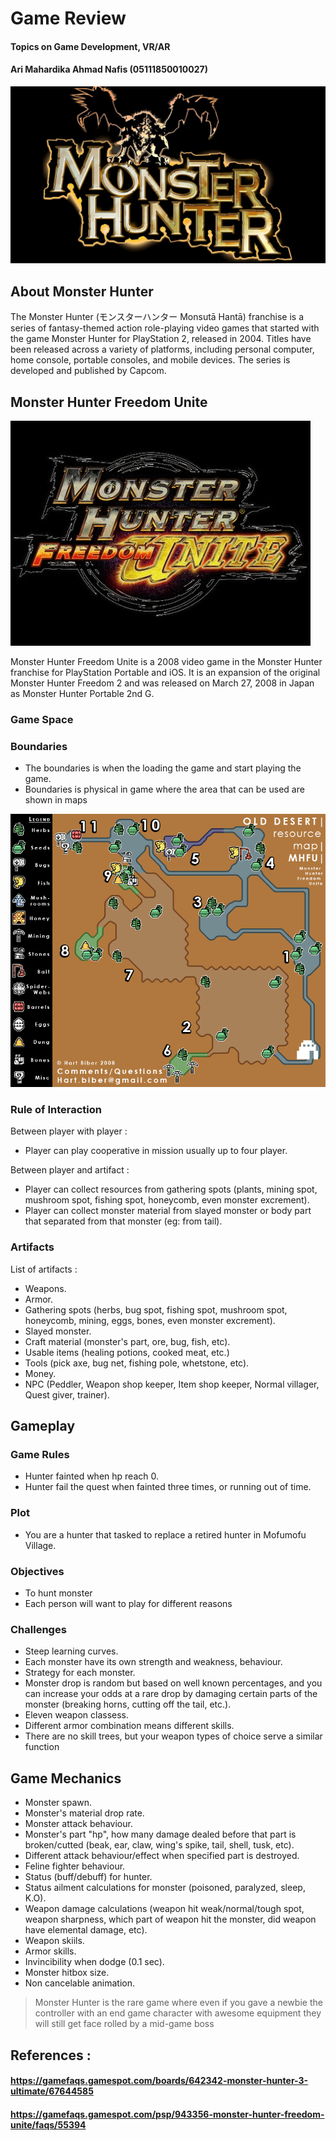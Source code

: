 [//]: # (monster hunter freedom unite readme)

# Game Review
#### Topics on Game Development, VR/AR
#### Ari Mahardika Ahmad Nafis (05111850010027)

![MH Cover](Images/mh_cover.jpg)

## About Monster Hunter
The Monster Hunter (モンスターハンター Monsutā Hantā) franchise is a series of fantasy-themed action role-playing video games that started with the game Monster Hunter for PlayStation 2, released in 2004. Titles have been released across a variety of platforms, including personal computer, home console, portable consoles, and mobile devices. The series is developed and published by Capcom.

## Monster Hunter Freedom Unite

![MHFU Cover](Images/mhfu_cover.jpg)

Monster Hunter Freedom Unite is a 2008 video game in the Monster Hunter franchise for PlayStation Portable and iOS. It is an expansion of the original Monster Hunter Freedom 2 and was released on March 27, 2008 in Japan as Monster Hunter Portable 2nd G.

### Game Space
[//]: # (Focus from real world to game world)

### Boundaries
[//]: # (Can be physical or psychological)
* The boundaries is when the loading the game and start playing the game.
* Boundaries is physical in game where the area that can be used are shown in maps

![maps](Images/map_dessert.gif)

### Rule of Interaction
[//]: # (Between player with player or player with artifact)
Between player with player :
* Player can play cooperative in mission usually up to four player.

Between player and artifact :
* Player can collect resources from gathering spots (plants, mining spot, mushroom spot, fishing spot, honeycomb, even monster excrement).
* Player can collect monster material from slayed monster or body part that separated from that monster (eg: from tail).

### Artifacts 
[//]: # (Artifact is passive object player interact with, every game have artifact)
List of artifacts :
* Weapons.
* Armor.
* Gathering spots (herbs, bug spot, fishing spot, mushroom spot,  honeycomb, mining, eggs, bones, even monster excrement).
* Slayed monster.
* Craft material (monster's part, ore, bug, fish, etc).
* Usable items (healing potions, cooked meat, etc.)
* Tools (pick axe, bug net, fishing pole, whetstone, etc).
* Money.
* NPC (Peddler, Weapon shop keeper, Item shop keeper, Normal villager, Quest giver, trainer).

## Gameplay 
[//]: # (How the player interact with the game)

### Game Rules
* Hunter fainted when hp reach 0.
* Hunter fail the quest when fainted three times, or running out of time.

### Plot
* You are a hunter that tasked to replace a retired hunter in Mofumofu Village.

### Objectives
* To hunt monster
* Each person will want to play for different reasons

### Challenges
* Steep learning curves.
* Each monster have its own strength and weakness, behaviour.
* Strategy for each monster.
* Monster drop is random but based on well known percentages, and you can increase your odds at a rare drop by damaging certain parts of the monster (breaking horns, cutting off the tail, etc.).
* Eleven weapon classess.
* Different armor combination means different skills.
* There are no skill trees, but your weapon types of choice serve a similar function

## Game Mechanics
* Monster spawn.
* Monster's material drop rate.
* Monster attack behaviour.
* Monster's part "hp", how many damage dealed before that part is broken/cutted (beak, ear, claw, wing's spike, tail, shell, tusk, etc).
* Different attack behaviour/effect when specified part is destroyed.
* Feline fighter behaviour.
* Status (buff/debuff) for hunter.
* Status ailment calculations for monster (poisoned, paralyzed, sleep, K.O).
* Weapon damage calculations (weapon hit weak/normal/tough spot, weapon sharpness, which part of weapon hit the monster, did weapon have elemental damage, etc).
* Weapon skiils.
* Armor skills.
* Invincibility when dodge (0.1 sec).
* Monster hitbox size.
* Non cancelable animation.

> Monster Hunter is the rare game where even if you gave a newbie the controller with an end game character with awesome equipment they will still get face rolled by a mid-game boss

## References :
#### https://gamefaqs.gamespot.com/boards/642342-monster-hunter-3-ultimate/67644585
#### https://gamefaqs.gamespot.com/psp/943356-monster-hunter-freedom-unite/faqs/55394
